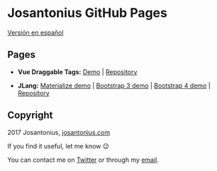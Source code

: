 # Josantonius GitHub Pages

[Versión en español](README-ES.md)

## Pages

- **Vue Draggable Tags:** [Demo](https://josantonius.github.io/vue-draggable-tags/) | [Repository](https://josantonius.github.io/vue-draggable-tags/)

- **JLang:** [Materialize demo](https://josantonius.github.io/jlang/materialize.html) | [Bootstrap 3 demo](https://josantonius.github.io/jlang/bootstrap-3.x.html) | [Bootstrap 4 demo](https://josantonius.github.io/jlang/bootstrap-4.x.html) | [Repository](https://github.com/Josantonius/JLang)

## Copyright

2017 Josantonius, [josantonius.com](https://josantonius.com/)

If you find it useful, let me know :wink:

You can contact me on [Twitter](https://twitter.com/Josantonius) or through my [email](mailto:hello@josantonius.com).